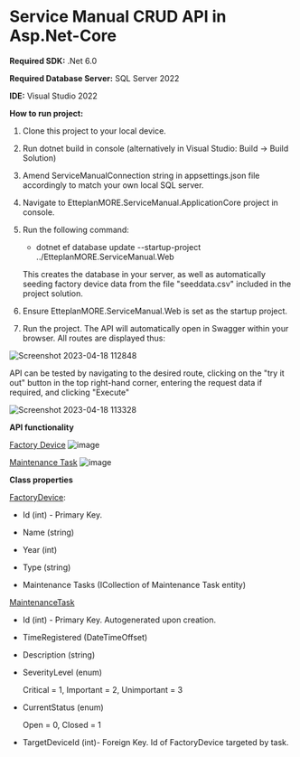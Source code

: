 # Service Manual CRUD API in Asp.Net-Core 

<b>Required SDK:</b> .Net 6.0 

<b>Required Database Server:</b> SQL Server 2022

<b>IDE:</b> Visual Studio 2022

<b>How to run project:</b>
1. Clone this project to your local device.

2. Run dotnet build in console (alternatively in Visual Studio: Build -> Build Solution) 

3. Amend ServiceManualConnection string in appsettings.json file accordingly to match your own local SQL server.

4. Navigate to EtteplanMORE.ServiceManual.ApplicationCore project in console.

5. Run the following command: 
     
   - dotnet ef database update --startup-project ../EtteplanMORE.ServiceManual.Web

   This creates the database in your server, as well as automatically seeding factory device data from the file "seeddata.csv" included in the project solution.

6. Ensure EtteplanMORE.ServiceManual.Web is set as the startup project.

6. Run the project. The API will automatically open in Swagger within your browser. All routes are displayed thus: 

![Screenshot 2023-04-18 112848](https://user-images.githubusercontent.com/62894074/232719425-80fc4623-8188-4994-b3cf-7c3c44ba104e.png)

API can be tested by navigating to the desired route, clicking on the "try it out" button in the top right-hand corner, entering the request data if required, and clicking "Execute"

![Screenshot 2023-04-18 113328](https://user-images.githubusercontent.com/62894074/232720544-6b9ad272-25fe-4262-ba73-800df9008113.png)

<b>API functionality</b> 

<ins>Factory Device</ins>
![image](https://user-images.githubusercontent.com/62894074/232714795-cdff2150-ac81-4b76-83b2-856e6221d657.png)

<ins>Maintenance Task</ins>
![image](https://user-images.githubusercontent.com/62894074/232713674-01fd0844-c6fc-415d-95c4-e6fd1bb2c6ad.png)

<b>Class properties</b> 

<ins>FactoryDevice</ins>:

- Id (int) - Primary Key.

- Name (string)

- Year (int)

- Type (string)

- Maintenance Tasks (ICollection of Maintenance Task entity)
 
 <ins>MaintenanceTask</ins>

- Id (int) - Primary Key. Autogenerated upon creation.

- TimeRegistered (DateTimeOffset)

- Description (string)

- SeverityLevel (enum) 
     
     Critical = 1,
     Important = 2,
     Unimportant = 3

- CurrentStatus (enum)
     
     Open = 0, 
     Closed = 1

- TargetDeviceId (int)- Foreign Key. Id of FactoryDevice targeted by task. 
